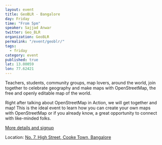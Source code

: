 ```yaml
---
layout: event
title: GeoBLR - Bangalore
day: Friday
time: "From 5pm"
speaker: Sajjad Anwar
twitter: Geo_BLR
organization: GeoBLR
permalink: "/event/geoblr/"
tags: 
  - friday
category: event
published: true
lat: 13.00059
lon: 77.62421
---
```


Teachers, students, community groups, map lovers, around the world, join together to celebrate geography and make maps with OpenStreetMap, the free and openly editable map of the world.

Right after talking about OpenStreetMap in Action, we will get together and map! This is the ideal event to learn how you can create your own maps with OpenStreetMap or if you already know, a great opportunity to connect with like-minded folks.

<a href="http://geoblr.in/meetup/osmgeoweek-mapping-party/">More details and signup</a>

Location: <a href="http://7high.in/">No. 7,  High Street, Cooke Town, Bangalore</a>
